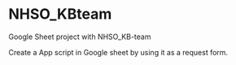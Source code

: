 # NHSO_KBteam
Google Sheet project with NHSO_KB-team

Create a App script in Google sheet by using it as a request form.
